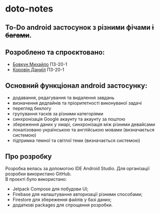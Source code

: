 # doto-notes
## To-Do android застосунок з різними фічами ~~і багами~~.

## Розроблено та спроєктовано:
- [Бовкун Михайло](https://github.com/Ludens101) ПЗ-20-1
- [Коровін Даниїл](https://github.com/danilaSADev) ПЗ-20-1

## Основний функціонал android застосунку:
- додавання, редагування та видалення завдань
- визначення дедлайнів та пріоритетності виконуваної задачі
- перегляд беклогу
- групування тасків за різними категоріями
- синхронізація Google акаунту та акаунту за поштою
- збереження даних у хмарі, синхронізація між різними девайсами
- локалізовано українською та англійською мовами (визначається системою)
- підтримка темної та світлої теми (визначається системою)

## Про розробку
Розробка велась за допомогою IDE Android Studio. Для організації розробки використано GitHub.   
В проєкті було використано:
- Jetpack Compose для побудови UI; 
- Firebase для налаштування авторизації різними способами;
- Firestore для збереження файлів у базі даних; 
- додаткові packages для спрощення розробки.
